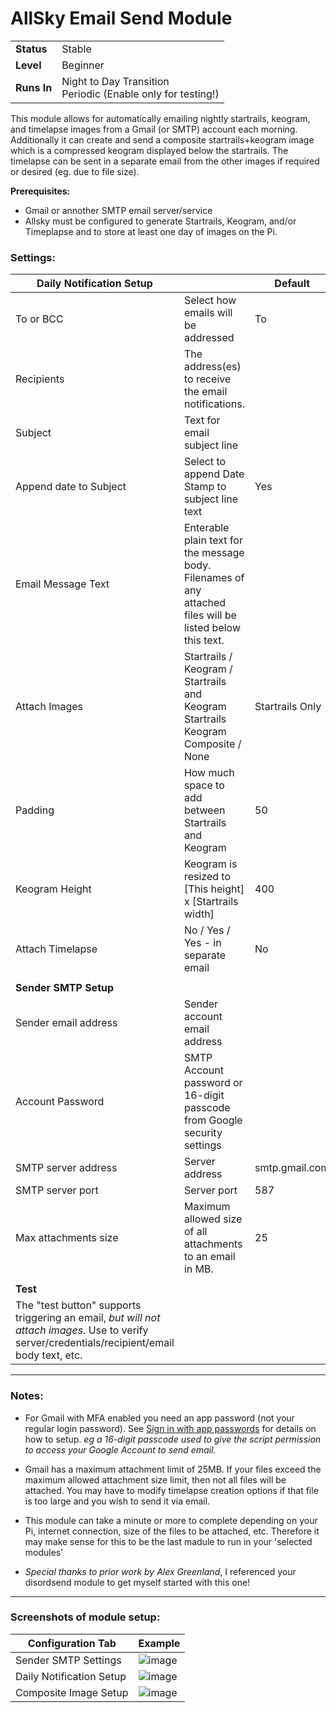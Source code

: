 # AllSky Email Send Module

|||
| ------------ | ------------   |
| **Status**   | Stable         |
| **Level**    | Beginner       |
| **Runs In**  | Night to Day Transition<br>Periodic (Enable only for testing!)   |


This module allows for automatically emailing nightly startrails, keogram, and timelapse images from a Gmail (or SMTP) account each morning.  Additionally it can create and send a composite startrails+keogram image which is a compressed keogram displayed below the startrails.  The timelapse can be sent in a separate email from the other images if required or desired (eg. due to file size).

**Prerequisites:**
 - Gmail or annother SMTP email server/service
 - Allsky must be configured to generate Startrails, Keogram, and/or Timeplapse and to store at least one day of images on the Pi.

### Settings:

| Daily Notification Setup          |               |Default|
| -------------                     | ------------- |------------- |
| To or BCC                         | Select how emails will be addressed    |To|
| Recipients                        | The address(es) to receive the email notifications.  ||
| Subject                           | Text for email subject line ||
| Append date to Subject            | Select to append Date Stamp to subject line text |Yes|
| Email Message Text                | Enterable plain text for the message body.<br>Filenames of any attached files will be listed below this text.||
| Attach Images                     | Startrails / Keogram / Startrails and Keogram<br>Startrails Keogram Composite / None |Startrails Only|
| Padding                           | How much space to add between Startrails and Keogram     | 50 |
| Keogram Height                    | Keogram is resized to [This height] x [Startrails width] | 400 |
| Attach Timelapse                  | No / Yes / Yes - in separate email |No|
||||
| **Sender SMTP Setup**|||
| Sender email address              | Sender account email address      |  |
| Account Password                  | SMTP Account password or 16-digit passcode from Google security settings||
| SMTP server address               | Server address |smtp.gmail.com|
| SMTP server port                  | Server port|587|
| Max attachments size              | Maximum allowed size of all attachments to an email in MB.|25|
||||
 **Test**           |||
 |The "test button" supports triggering an email, _but will not attach images_.  Use to verify server/credentials/recipient/email body text, etc.||
<hr>

### Notes:
 - For Gmail with MFA enabled you need an app password (not your regular login password). See [Sign in with app passwords](https://support.google.com/accounts/answer/185833?hl=en) for details on how to setup.  _eg a 16-digit passcode used to give the script permission to access your Google Account to send email._

 - Gmail has a maximum attachment limit of 25MB.  If your files exceed the maximum allowed attachment size limit, then not all files will be attached.  You may have to modify timelapse creation options if that file is too large and you wish to send it via email.

 - This module can take a minute or more to complete depending on your Pi, internet connection, size of the files to be attached, etc.  Therefore it may make sense for this to be the last madule to run in your 'selected modules'

 - _Special thanks to prior work by Alex Greenland_, I referenced your disordsend module to get myself started with this one!

<hr>

### Screenshots of module setup:
|Configuration Tab        |Example|
| ------------            | ------------   |
|Sender SMTP Settings     |![image](https://github.com/user-attachments/assets/81adc966-de5a-4a3f-a454-b5d8d94477d4)|
|Daily Notification Setup |![image](https://github.com/user-attachments/assets/6d68e309-5533-496a-9e95-e42141764a15)|
|Composite Image Setup    |![image](https://github.com/user-attachments/assets/f1f4a0cf-df06-4ee7-9237-0a4904e60ca7)|



